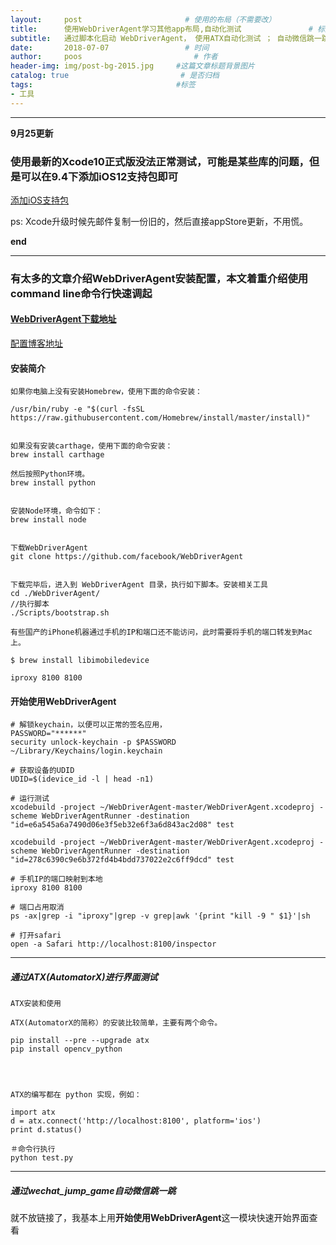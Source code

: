 ```yaml
---
layout:     post                       # 使用的布局（不需要改）
title:      使用WebDriverAgent学习其他app布局,自动化测试               # 标题 
subtitle:   通过脚本化启动 WebDriverAgent， 使用ATX自动化测试 ； 自动微信跳一跳等               #副标题
date:       2018-07-07                 # 时间
author:     poos                         # 作者
header-img: img/post-bg-2015.jpg     #这篇文章标题背景图片
catalog: true                         # 是否归档
tags:                                #标签
- 工具
---
```


--- 
**9月25更新**

### 使用最新的Xcode10正式版没法正常测试，可能是某些库的问题，但是可以在9.4下添加iOS12支持包即可

[添加iOS支持包](https://www.jianshu.com/p/1a33e36c4b67)

ps: Xcode升级时候先邮件复制一份旧的，然后直接appStore更新，不用慌。

**end**

---

### 有太多的文章介绍WebDriverAgent安装配置，本文着重介绍使用command line命令行快速调起


#### [WebDriverAgent下载地址](https://github.com/facebook/WebDriverAgent)

[配置博客地址](https://blog.csdn.net/PRIMEFJT/article/details/78947480)

#### 安装简介

```
如果你电脑上没有安装Homebrew，使用下面的命令安装：

/usr/bin/ruby -e "$(curl -fsSL https://raw.githubusercontent.com/Homebrew/install/master/install)" 


如果没有安装carthage，使用下面的命令安装：
brew install carthage

然后按照Python环境。
brew install python


安装Node环境，命令如下：
brew install node


下载WebDriverAgent
git clone https://github.com/facebook/WebDriverAgent


下载完毕后，进入到 WebDriverAgent 目录，执行如下脚本。安装相关工具
cd ./WebDriverAgent/
//执行脚本
./Scripts/bootstrap.sh

```

```
有些国产的iPhone机器通过手机的IP和端口还不能访问，此时需要将手机的端口转发到Mac上。

$ brew install libimobiledevice

iproxy 8100 8100
```


#### 开始使用WebDriverAgent
```
# 解锁keychain，以便可以正常的签名应用，
PASSWORD="******"
security unlock-keychain -p $PASSWORD ~/Library/Keychains/login.keychain
 
# 获取设备的UDID
UDID=$(idevice_id -l | head -n1)
 
# 运行测试
xcodebuild -project ~/WebDriverAgent-master/WebDriverAgent.xcodeproj -scheme WebDriverAgentRunner -destination "id=e6a545a6a7490d06e3f5eb32e6f3a6d843ac2d08" test

xcodebuild -project ~/WebDriverAgent-master/WebDriverAgent.xcodeproj -scheme WebDriverAgentRunner -destination "id=278c6390c9e6b372fd4b4bdd737022e2c6ff9dcd" test

# 手机IP的端口映射到本地
iproxy 8100 8100

# 端口占用取消
ps -ax|grep -i "iproxy"|grep -v grep|awk '{print "kill -9 " $1}'|sh

# 打开safari
open -a Safari http://localhost:8100/inspector
```





---

##### 通过ATX(AutomatorX)进行界面测试

```
ATX安装和使用

ATX(AutomatorX的简称）的安装比较简单，主要有两个命令。

pip install --pre --upgrade atx
pip install opencv_python




ATX的编写都在 python 实现，例如：

import atx
d = atx.connect('http://localhost:8100', platform='ios') 
print d.status()

＃命令行执行
python test.py

```



---

##### 通过wechat_jump_game自动微信跳一跳

就不放链接了，我基本上用**开始使用WebDriverAgent**这一模块快速开始界面查看
